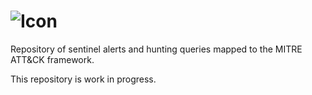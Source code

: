 ![Icon](https://github.com/netevert/sentinel-attack/blob/master/docs/logo.png)
=========

Repository of sentinel alerts and hunting queries mapped to the MITRE ATT&CK framework.

This repository is work in progress.